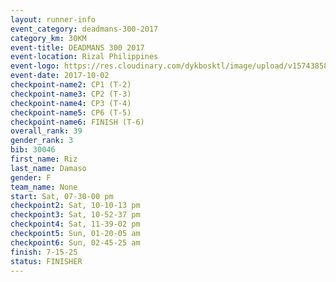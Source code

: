 ```yaml
---
layout: runner-info 
event_category: deadmans-300-2017 
category_km: 30KM 
event-title: DEADMANS 300 2017 
event-location: Rizal Philippines 
event-logo: https://res.cloudinary.com/dykbosktl/image/upload/v1574385898/Logo/2017-DM300-Logo_ljecaw.jpg 
event-date: 2017-10-02 
checkpoint-name2: CP1 (T-2) 
checkpoint-name3: CP2 (T-3) 
checkpoint-name4: CP3 (T-4) 
checkpoint-name5: CP6 (T-5) 
checkpoint-name6: FINISH (T-6) 
overall_rank: 39
gender_rank: 3
bib: 30046
first_name: Riz
last_name: Damaso
gender: F
team_name: None
start: Sat, 07-30-00 pm
checkpoint2: Sat, 10-10-13 pm
checkpoint3: Sat, 10-52-37 pm
checkpoint4: Sat, 11-39-02 pm
checkpoint5: Sun, 01-20-05 am
checkpoint6: Sun, 02-45-25 am
finish: 7-15-25
status: FINISHER
---
```

